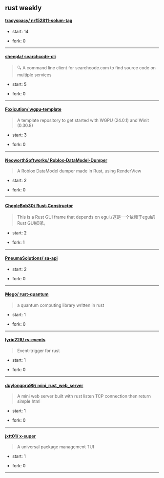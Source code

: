 ## rust weekly

#### [tracyspacy/ nrf52811-solum-tag](https://github.com/tracyspacy/nrf52811-solum-tag)
>  
+ start: 14
+ fork: 0
---
#### [sheepla/ searchcode-cli](https://github.com/sheepla/searchcode-cli)
>  🔍 A command line client for searchcode.com to find source code on multiple services 
+ start: 5
+ fork: 0
---
#### [Foxicution/ wgpu-template](https://github.com/Foxicution/wgpu-template)
>  A template repository to get started with WGPU (24.0.1) and Winit (0.30.8)
+ start: 3
+ fork: 0
---
#### [NeoworthSoftworks/ Roblox-DataModel-Dumper](https://github.com/NeoworthSoftworks/Roblox-DataModel-Dumper)
>  A Roblox DataModel dumper made in Rust, using RenderView
+ start: 2
+ fork: 0
---
#### [ChepleBob30/ Rust-Constructor](https://github.com/ChepleBob30/Rust-Constructor)
>  This is a Rust GUI frame that depends on egui./这是一个依赖于egui的Rust GUI框架。
+ start: 2
+ fork: 1
---
#### [PneumaSolutions/ sa-api](https://github.com/PneumaSolutions/sa-api)
>  
+ start: 2
+ fork: 0
---
#### [Mego/ rust-quantum](https://github.com/Mego/rust-quantum)
>  a quantum computing library written in rust
+ start: 1
+ fork: 0
---
#### [lyric228/ rs-events](https://github.com/lyric228/rs-events)
>  Event-trigger for rust
+ start: 1
+ fork: 0
---
#### [duylongpro99/ mini_rust_web_server](https://github.com/duylongpro99/mini_rust_web_server)
>  A mini web server built with rust listen TCP connection then return simple html 
+ start: 1
+ fork: 0
---
#### [jxtt01/ x-super](https://github.com/jxtt01/x-super)
>  A universal package management TUI
+ start: 1
+ fork: 0
---